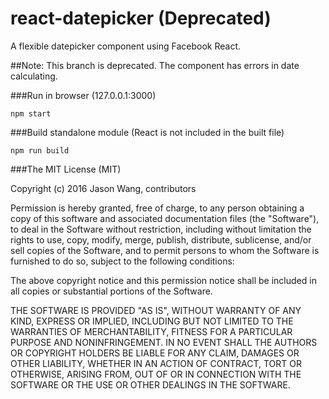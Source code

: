 # react-datepicker (Deprecated) 
A flexible datepicker component using Facebook React.

##Note: This branch is deprecated. The component has errors in date calculating.

###Run in browser (127.0.0.1:3000)
```
npm start
```

###Build standalone module (React is not included in the built file)
```
npm run build
```

###The MIT License (MIT)

Copyright (c) 2016 Jason Wang, contributors

Permission is hereby granted, free of charge, to any person obtaining a copy
of this software and associated documentation files (the "Software"), to deal
in the Software without restriction, including without limitation the rights
to use, copy, modify, merge, publish, distribute, sublicense, and/or sell
copies of the Software, and to permit persons to whom the Software is
furnished to do so, subject to the following conditions:

The above copyright notice and this permission notice shall be included in all
copies or substantial portions of the Software.

THE SOFTWARE IS PROVIDED "AS IS", WITHOUT WARRANTY OF ANY KIND, EXPRESS OR
IMPLIED, INCLUDING BUT NOT LIMITED TO THE WARRANTIES OF MERCHANTABILITY,
FITNESS FOR A PARTICULAR PURPOSE AND NONINFRINGEMENT. IN NO EVENT SHALL THE
AUTHORS OR COPYRIGHT HOLDERS BE LIABLE FOR ANY CLAIM, DAMAGES OR OTHER
LIABILITY, WHETHER IN AN ACTION OF CONTRACT, TORT OR OTHERWISE, ARISING FROM,
OUT OF OR IN CONNECTION WITH THE SOFTWARE OR THE USE OR OTHER DEALINGS IN THE
SOFTWARE.

